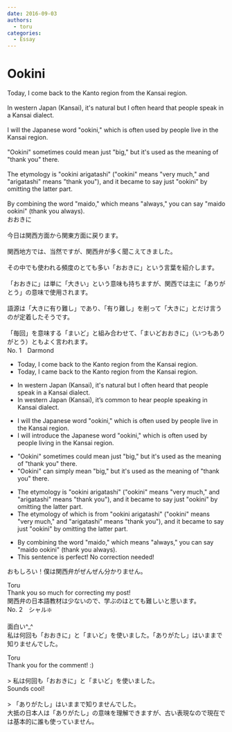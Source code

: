 ```yaml
---
date: 2016-09-03
authors:
  - toru
categories:
  - Essay
---
```


<h1 id="subject_show">Ookini</h1>
<div class="date" hidden>Sep 3, 2016 08:41</div>
<div id="post"><div id="body_show_ori">
Today, I come back to the Kanto region from the Kansai region.<br/><br/>In western Japan (Kansai), it's natural but I often heard that people speak in a Kansai dialect.<br/><br/>I will the Japanese word "ookini," which is often used by people live in the Kansai region.<br/><br/>"Ookini" sometimes could mean just "big," but it's used as the meaning of "thank you" there.<br/><br/>The etymology is "ookini arigatashi" ("ookini" means "very much," and "arigatashi" means "thank you"), and it became to say just "ookini" by omitting the latter part.<br/><br/>By combining the word "maido," which means "always," you can say "maido ookini" (thank you always).
</div></div>

<!-- more -->

<div id="post_ja"><div id="body_show_mo">
おおきに<br/><br/>今日は関西方面から関東方面に戻ります。<br/><br/>関西地方では、当然ですが、関西弁が多く聞こえてきました。<br/><br/>その中でも使われる頻度のとても多い「おおきに」という言葉を紹介します。<br/><br/>「おおきに」は単に「大きい」という意味も持ちますが、関西では主に「ありがとう」の意味で使用されます。<br/><br/>語源は「大きに有り難し」であり、「有り難し」を削って「大きに」とだけ言うのが定着したそうです。<br/><br/>「毎回」を意味する「まいど」と組み合わせて、「まいどおおきに」（いつもありがとう）ともよく言われます。
</div></div>
<div id="block"><div class="first_name"> No. 1　<span class="just_name">Darmond</span></div><div id="block2">
<ul class="correction_field">
<li class="incorrect">Today, I come back to the Kanto region from the Kansai region.</li>
<li class="corrected correct">
Today, I <span class="f_blue">came</span> back to the Kanto region from the Kansai region.
</li>
</ul>
<ul class="correction_field">
<li class="incorrect">In western Japan (Kansai), it's natural but I often heard that people speak in a Kansai dialect.</li>
<li class="corrected correct">
In western Japan (Kansai), <span class="f_blue">it’s common to hear people speaking in Kansai dialect.</span>
</li>
</ul>
<ul class="correction_field">
<li class="incorrect">I will the Japanese word "ookini," which is often used by people live in the Kansai region.</li>
<li class="corrected correct">
I will <span class="f_blue">introduce</span> the Japanese word "ookini," which is often used by people liv<span class="f_blue">ing</span> in the Kansai region.
</li>
</ul>
<ul class="correction_field">
<li class="incorrect">"Ookini" sometimes could mean just "big," but it's used as the meaning of "thank you" there.</li>
<li class="corrected correct">
"Ookini" <span class="f_blue">can simply mean</span> "big," but it's used as <span class="sline">the meaning of</span> "thank you" there.
</li>
</ul>
<ul class="correction_field">
<li class="incorrect">The etymology is "ookini arigatashi" ("ookini" means "very much," and "arigatashi" means "thank you"), and it became to say just "ookini" by omitting the latter part.</li>
<li class="corrected correct">
The etymology <span class="f_blue">of which</span> is <span class="f_blue">from</span> "ookini arigatashi" ("ookini" means "very much," and "arigatashi" means "thank you"), and it became <span class="sline">to say</span> just "ookini" by omitting the latter part.
</li>
</ul>
<ul class="correction_field">
<li class="incorrect">By combining the word "maido," which means "always," you can say "maido ookini" (thank you always).</li>
<li class="corrected perfect">This sentence is perfect! No correction needed!</li>
</ul>
<p class="comment_small">
 おもしろい！僕は関西弁がぜんぜん分かりません。
</p>

</div><div class="name"><span class="just_name">Toru</span><br>
Thank you so much for correcting my post!<br/>関西弁の日本語教材は少ないので、学ぶのはとても難しいと思います。
</div>
</div>
<div id="block"><div class="first_name"> No. 2　<span class="just_name">シャル❇️</span></div><div id="block2">
<p class="comment_small">
 面白い^_^
 <br/>
 私は何回も「おおきに」と「まいど」を使いました。「ありがたし」はいままで知りませんでした。
</p>

</div><div class="name"><span class="just_name">Toru</span><br>
Thank you for the comment! :)<br/><br/>&gt; 私は何回も「おおきに」と「まいど」を使いました。<br/>Sounds cool! <br/><br/>&gt; 「ありがたし」はいままで知りませんでした。<br/>大抵の日本人は「ありがたし」の意味を理解できますが、古い表現なので現在では基本的に誰も使っていません。
</div>
</div>
